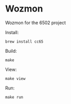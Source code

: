 Wozmon
======

Wozmon for the 6502 project

Install:

    brew install cc65

Build:

    make

View:

    make view

Run:

    make run
